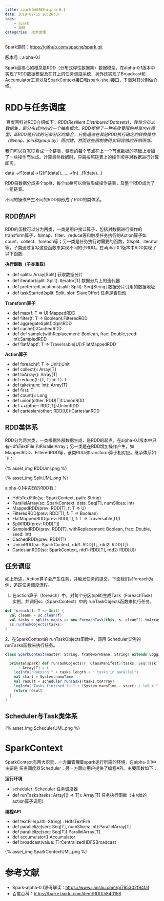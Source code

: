 ```yaml
---
title: spark源码解析alpha-0.1
date: 2019-02-15 10:26:07
tags: 
    - spark
    - 源码
categories: 技术原理
---
```




Spark源码：https://github.com/apache/spark.git 

版本号：alpha-0.1



Spark最核心的概念是RDD（分布式弹性数据集）数据模型，在alpha-0.1版本中实现了RDD数据模型及在其上的任务调度系统，另外还实现了Broadcast和Accumulator工具以及SparkContext接口和spark-shell接口，下面对其分别做介绍。

# RDD与任务调度

​	百度百科对RDD介绍如下：*RDD(Resilient Distributed Datasets)，弹性分布式数据集，是分布式内存的一个抽象概念。RDD提供了一种高度受限的共享内存模型，即RDD是只读的记录分区的集合，只能通过在其他RDD执行确定的转换操作（如map、join和group by）而创建，然而这些限制使得实现容错的开销很低。​*

​        我们可以将RDD看成一个链表，链表的每个节点在上一个节点数据的基础上增加了一些操作而生成。计算最终数据时，只需按照链表上的操作顺序对数据进行计算即可。

data ->f1(data)->f2(f1(data))......->fn(...f1(data)...)

RDD将数据分成多个split，每个split可以单独形成操作链表，及整个RDD成为了一组链表。

不同的操作产生不同的RDD即形成了RDD的类体系。

## RDD的API


RDD的函数可以分为两类，一类是用户接口算子，包括对数据进行操作的transform算子，如map、filter、reduce等和触发任务执行的Action算子如 count、collect、foreach等；另一类是任务执行时需要的函数，如split、iterator等，子类通过复写这些函数来实现不同的子RDD。在alpha-0.1版本中RDD实现了以下函数:


**执行函数（子类重载）**

- def splits: Array[Split]    获取数据分片
- def iterator(split: Split): Iterator[T]   数据分片上的迭代器
- def preferredLocations(split: Split): Seq[String]  数据分片引用的数据地址
- def taskStarted(split: Split, slot: SlaveOffer) 任务是否启动


**Transform算子**

* def map(f: T => U):MappedRDD
* def filter(f: T => Boolean):FilteredRDD
* def aggregateSplit():SplitRDD
* def cache():CachedRDD
* def def sample(withReplacement: Boolean, frac: Double,seed: Int):SampledRDD
* def flatMap(f: T => Traversable[U]):FlatMappedRDD


**Action算子**

* def foreach(f: T => Unit):Unit
* def collect(): Array[T]
* def toArray(): Array[T]
* def reduce(f: (T, T) => T): T
* def take(num: Int): Array[T]
* def first: T
* def count(): Long
* def union(other: RDD[T]):UnionRDD
* def ++(other: RDD[T]):UnionRDD
* def cartesian(other: RDD[U]):CartesianRDD



## RDD类体系



RDD分为两大类，一类根据外部数据生成，是RDD的起点，在alpha-0.1版本中只有HdfsTextFile 和ParallelArray；另一类是在RDD增加操作产生，如 MappedRDD、FilteredRDD等，该类RDD和transform算子相对应。继承体系如下：

{% asset_img  RDDUml.png %}

{% asset_img  SplitUML.png %}

alpha-0.1中实现的RDD有：

* HdfsTextFile(sc: SparkContext, path: String)
* ParallelArray(sc: SparkContext, data: Seq[T], numSlices: Int)
* MappedRDD(prev: RDD[T], f: T => U)
* FilteredRDD(prev: RDD[T], f: T => Boolean)
* FlatMappedRDD(prev: RDD[T], f: T => Traversable[U])
* SplitRDD(prev: RDD[T])
* SampledRDD(prev: RDD[T], withReplacement: Boolean, frac: Double, seed: Int)
* CachedRDD(prev: RDD[T])
* UnionRDD(sc: SparkContext, rdd1: RDD[T], rdd2: RDD[T])
* CartesianRDD(sc: SparkContext, rdd1: RDD[T], rdd2: RDD[U])



## 任务调度

如上所述，Action算子会产生任务，并触发任务的提交。下面我们以foreach为例，追踪任务调度流程。



1. 在action算子（foreach）中，对每个分区(split)生成Task（ForeachTask）实例，并调用sc（SparkContext）中的 runTaskObjects函数来执行任务。

```scala
def foreach(f: T => Unit) {
  val cleanF = sc.clean(f)
  val tasks = splits.map(s => new ForeachTask(this, s, cleanF)).toArray
  sc.runTaskObjects(tasks)
}
```

2、在SparkContext的 runTaskObjects函数中，调用 Scheduler实例的 runTasks函数来执行任务。

```scala
class SparkContext(master: String, frameworkName: String) extends Logging {

  private[spark] def runTaskObjects[T: ClassManifest](tasks: Seq[Task[T]])
      : Array[T] = {
    logInfo("Running " + tasks.length + " tasks in parallel")
    val start = System.nanoTime
    val result = scheduler.runTasks(tasks.toArray)
    logInfo("Tasks finished in " + (System.nanoTime - start) / 1e9 + " s")
    return result
  }
}
```



## Scheduler与Task类体系

{% asset_img  SchedulerUML.png %}

# SparkContext

SparkContext有两大职责，一方面管理着spark运行所需的环境，在alpha-0.1中主要是 任务调度器Scheduler；另一方面向用户提供了编程API。主要函数如下：

**运行环境**

* scheduler: Scheduler   任务调度器 
* def runTasks(tasks: Array[() => T]): Array[T]   任务执行函数（由rdd的action算子调用）

**编程API**

* def textFile(path: String) : HdfsTextFile
* def parallelize(seq: Seq[T], numSlices: Int):ParallelArray[T]
* def parallelize(seq: Seq[T]):ParallelArray[T]
* def accumulator():Accumulator   
* def broadcast(value: T):CentralizedHDFSBroadcast



{% asset_img  SparkContextUML.png %}



# 参考文献

* Spark-alpha-0.1源码解读：https://www.jianshu.com/p/795302f94fa1
* 百度百科：https://baike.baidu.com/item/RDD/5840158

